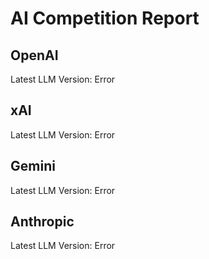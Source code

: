 # AI Competition Report

## OpenAI
Latest LLM Version: Error

## xAI
Latest LLM Version: Error

## Gemini
Latest LLM Version: Error

## Anthropic
Latest LLM Version: Error

